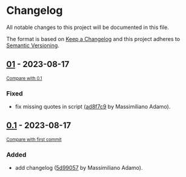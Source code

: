 # Changelog

All notable changes to this project will be documented in this file.

The format is based on [Keep a Changelog](http://keepachangelog.com/en/1.0.0/)
and this project adheres to [Semantic Versioning](http://semver.org/spec/v2.0.0.html).

<!-- insertion marker -->
## [01](https://github.com/GEANT/sensu_windows_checks/releases/tag/01) - 2023-08-17

<small>[Compare with 0.1](https://github.com/GEANT/sensu_windows_checks/compare/0.1...01)</small>

### Fixed

- fix missing quotes in script ([ad8f7c9](https://github.com/GEANT/sensu_windows_checks/commit/ad8f7c99a6b84f743fc93d2bf1cc681793e34d05) by Massimiliano Adamo).

## [0.1](https://github.com/GEANT/sensu_windows_checks/releases/tag/0.1) - 2023-08-17

<small>[Compare with first commit](https://github.com/GEANT/sensu_windows_checks/compare/4cb9e28248e6ce21ed936c09f6c80a8f8c348db0...0.1)</small>

### Added

- add changelog ([5d99057](https://github.com/GEANT/sensu_windows_checks/commit/5d990572d2f5f173aa808725a2323beeb8351ef6) by Massimiliano Adamo).

